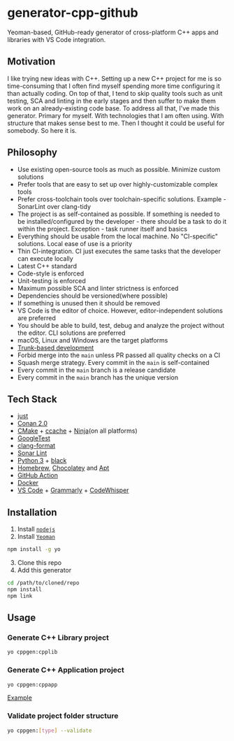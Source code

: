 # generator-cpp-github

Yeoman-based, GitHub-ready generator of cross-platform C++ apps and libraries with VS Code integration.

## Motivation

I like trying new ideas with C++. Setting up a new C++ project for me is so time-consuming that I often find myself spending more time configuring it than actually coding. On top of that, I tend to skip quality tools such as unit testing, SCA and linting in the early stages and then suffer to make them work on an already-existing code base.
To address all that, I've made this generator. Primary for myself. With technologies that I am often using. With structure that makes sense best to me. Then I thought it could be useful for somebody. So here it is.

## Philosophy

- Use existing open-source tools as much as possible. Minimize custom solutions
- Prefer tools that are easy to set up over highly-customizable complex tools
- Prefer cross-toolchain tools over toolchain-specific solutions. Example - SonarLint over clang-tidy
- The project is as self-contained as possible. If something is needed to be installed/configured by the developer - there should be a task to do it within the project. Exception - task runner itself and basics
- Everything should be usable from the local machine. No "CI-specific" solutions. Local ease of use is a priority
- Thin CI-integration. CI just executes the same tasks that the developer can execute locally
- Latest C++ standard
- Code-style is enforced
- Unit-testing is enforced
- Maximum possible SCA and linter strictness is enforced
- Dependencies should be versioned(where possible)
- If something is unused then it should be removed
- VS Code is the editor of choice. However, editor-independent solutions are preferred 
- You should be able to build, test, debug and analyze the project without the editor. CLI solutions are preferred
- macOS, Linux and Windows are the target platforms 
- [Trunk-based development](https://trunkbaseddevelopment.com)
- Forbid merge into the `main` unless PR passed all quality checks on a CI
- Squash merge strategy. Every commit in the `main` is self-contained 
- Every commit in the `main` branch is a release candidate
- Every commit in the `main` branch has the unique version

## Tech Stack

- [just](https://github.com/casey/just)
- [Conan 2.0](https://docs.conan.io/2/)
- [CMake](https://cmake.org) + [ccache](https://ccache.dev) + [Ninja](https://ninja-build.org)(on all platforms)
- [GoogleTest](https://github.com/google/googletest)
- [clang-format](https://clang.llvm.org/docs/ClangFormat.html)
- [Sonar Lint](https://www.sonarsource.com/products/sonarlint)
- [Python 3](https://www.python.org) + [black](https://black.readthedocs.io/en/stable/)
- [Homebrew](https://brew.sh), [Chocolatey](https://chocolatey.org) and [Apt](https://wiki.debian.org/Apt)
- [GitHub Action](https://docs.github.com/en/actions)
- [Docker](https://www.docker.com)
- [VS Code](https://code.visualstudio.com) + [Grammarly](https://marketplace.visualstudio.com/items?itemName=znck.grammarly) + [CodeWhisper](https://aws.amazon.com/codewhisperer/)

## Installation

1. Install [`nodejs`](https://nodejs.org/en)
2. Install [`Yeoman`](https://yeoman.io)
```sh
npm install -g yo
```
3. Clone this repo
4. Add this generator
```sh
cd /path/to/cloned/repo
npm install
npm link
```

## Usage

### Generate C++ Library project

```sh
yo cppgen:cpplib
```

### Generate C++ Application project

```sh
yo cppgen:cppapp
```

[Example](https://github.com/vvvar/yo-cppgen-example-app)

### Validate project folder structure

```sh
yo cppgen:[type] --validate
```
